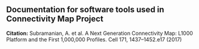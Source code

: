 ## Documentation for software tools used in Connectivity Map Project



**Citation:**
Subramanian, A. et al. A Next Generation Connectivity Map: L1000 Platform and the First 1,000,000 Profiles. Cell 171, 1437–1452.e17 (2017)
